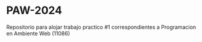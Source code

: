 # PAW-2024
Repositorio para alojar trabajo practico #1 correspondientes a Programacion en Ambiente Web (11086)
